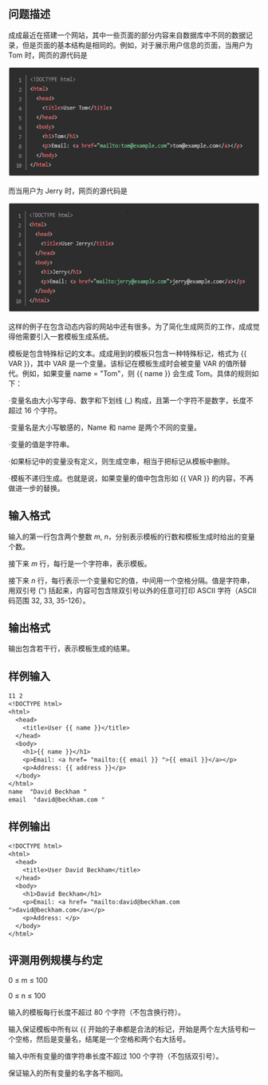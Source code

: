 ## 问题描述
<p class="NOI0"><span style="font-family:宋体;mso-ascii-font-family:&quot;Times New Roman&quot;;
mso-hansi-font-family:&quot;Times New Roman&quot;">成成最近在搭建一个网站，其中一些页面的部分内容来自数据库中不同的数据记录，但是页面的基本结构是相同的。例如，对于展示用户信息的页面，当用户为</span><span lang="EN-US"> Tom </span><span style="font-family:宋体;mso-ascii-font-family:&quot;Times New Roman&quot;;
mso-hansi-font-family:&quot;Times New Roman&quot;">时，网页的源代码是</span></p>
<p class="NOI0"><span style="font-family:宋体;mso-ascii-font-family:&quot;Times New Roman&quot;;
mso-hansi-font-family:&quot;Times New Roman&quot;"><img src="attachments/201509-3-1.png" width="591" height="220" alt="" /></span><span lang="EN-US"><o:p></o:p></span></p>
<p class="NOI0" style="text-indent:0cm;mso-char-indent-count:0"><span lang="EN-US"><v:shapetype id="_x0000_t75" coordsize="21600,21600" o:spt="75" o:preferrelative="t" path="m@4@5l@4@11@9@11@9@5xe" filled="f" stroked="f">  <v:stroke joinstyle="miter">  <v:formulas>   <v:f eqn="if lineDrawn pixelLineWidth 0">   <v:f eqn="sum @0 1 0">   <v:f eqn="sum 0 0 @1">   <v:f eqn="prod @2 1 2">   <v:f eqn="prod @3 21600 pixelWidth">   <v:f eqn="prod @3 21600 pixelHeight">   <v:f eqn="sum @0 0 1">   <v:f eqn="prod @6 1 2">   <v:f eqn="prod @7 21600 pixelWidth">   <v:f eqn="sum @8 21600 0">   <v:f eqn="prod @7 21600 pixelHeight">   <v:f eqn="sum @10 21600 0">  </v:f></v:f></v:f></v:f></v:f></v:f></v:f></v:f></v:f></v:f></v:f></v:f></v:formulas>  <v:path o:extrusionok="f" gradientshapeok="t" o:connecttype="rect">  <o:lock v:ext="edit" aspectratio="t"> </o:lock></v:path></v:stroke></v:shapetype><v:shape id="图片_x0020_1" o:spid="_x0000_i1026" type="#_x0000_t75" style="width:414.75pt;height:106.5pt;visibility:visible;mso-wrap-style:square">  <v:imagedata src="file:///C:\Users\Weidong\AppData\Local\Temp\msohtmlclip1\01\clip_image001.png" o:title="p1"> </v:imagedata></v:shape></span><span lang="EN-US"><o:p></o:p></span></p>
<p class="NOI0"><span style="font-family:宋体;mso-ascii-font-family:&quot;Times New Roman&quot;;
mso-hansi-font-family:&quot;Times New Roman&quot;">而当用户为</span><span lang="EN-US"> Jerry </span><span style="font-family:宋体;mso-ascii-font-family:&quot;Times New Roman&quot;;mso-hansi-font-family:
&quot;Times New Roman&quot;">时，网页的源代码是</span></p>
<p class="NOI0"><span style="font-family:宋体;mso-ascii-font-family:&quot;Times New Roman&quot;;mso-hansi-font-family:
&quot;Times New Roman&quot;"><img src="attachments/201509-3-2.png" width="615" height="220" alt="" /></span><span lang="EN-US"><o:p></o:p></span></p>
<p class="NOI0" style="text-indent:0cm;mso-char-indent-count:0"><span lang="EN-US"><v:shape id="图片_x0020_14" o:spid="_x0000_i1025" type="#_x0000_t75" style="width:414.75pt;height:106.5pt;visibility:visible;
mso-wrap-style:square">  <v:imagedata src="file:///C:\Users\Weidong\AppData\Local\Temp\msohtmlclip1\01\clip_image002.png" o:title="p2"> </v:imagedata></v:shape></span><span lang="EN-US"><o:p></o:p></span></p>
<p class="NOI0"><span style="font-family:宋体;mso-ascii-font-family:&quot;Times New Roman&quot;;
mso-hansi-font-family:&quot;Times New Roman&quot;">这样的例子在包含动态内容的网站中还有很多。为了简化生成网页的工作，成成觉得他需要引入一套模板生成系统。</span><span lang="EN-US"><o:p></o:p></span></p>
<p class="NOI0"><span style="font-family:宋体;mso-ascii-font-family:&quot;Times New Roman&quot;;
mso-hansi-font-family:&quot;Times New Roman&quot;">模板是包含特殊标记的文本。成成用到的模板只包含一种特殊标记，格式为</span><span lang="EN-US"> {{ VAR }}</span><span style="font-family:宋体;mso-ascii-font-family:
&quot;Times New Roman&quot;;mso-hansi-font-family:&quot;Times New Roman&quot;">，其中</span><span lang="EN-US"> VAR </span><span style="font-family:宋体;mso-ascii-font-family:&quot;Times New Roman&quot;;
mso-hansi-font-family:&quot;Times New Roman&quot;">是一个变量。该标记在模板生成时会被变量</span><span lang="EN-US"> VAR </span><span style="font-family:宋体;mso-ascii-font-family:&quot;Times New Roman&quot;;
mso-hansi-font-family:&quot;Times New Roman&quot;">的值所替代。例如，如果变量</span><span lang="EN-US"> name = &quot;Tom&quot;</span><span style="font-family:宋体;mso-ascii-font-family:
&quot;Times New Roman&quot;;mso-hansi-font-family:&quot;Times New Roman&quot;">，则</span><span lang="EN-US"> {{ name }} </span><span style="font-family:宋体;mso-ascii-font-family:
&quot;Times New Roman&quot;;mso-hansi-font-family:&quot;Times New Roman&quot;">会生成</span><span lang="EN-US"> Tom</span><span style="font-family:宋体;mso-ascii-font-family:&quot;Times New Roman&quot;;
mso-hansi-font-family:&quot;Times New Roman&quot;">。具体的规则如下：</span><span lang="EN-US"><o:p></o:p></span></p>
<p class="NOI0"><span style="font-family:宋体;mso-ascii-font-family:&quot;Times New Roman&quot;;
mso-hansi-font-family:&quot;Times New Roman&quot;">&middot;变量名由大小写字母、数字和下划线</span><span lang="EN-US"> (_) </span><span style="font-family:宋体;mso-ascii-font-family:&quot;Times New Roman&quot;;
mso-hansi-font-family:&quot;Times New Roman&quot;">构成，且第一个字符不是数字，长度不超过</span><span lang="EN-US"> 16 </span><span style="font-family:宋体;mso-ascii-font-family:&quot;Times New Roman&quot;;
mso-hansi-font-family:&quot;Times New Roman&quot;">个字符。</span><span lang="EN-US"><o:p></o:p></span></p>
<p class="NOI0"><span style="font-family:宋体;mso-ascii-font-family:&quot;Times New Roman&quot;;
mso-hansi-font-family:&quot;Times New Roman&quot;">&middot;变量名是大小写敏感的，</span><span lang="EN-US">Name </span><span style="font-family:宋体;mso-ascii-font-family:&quot;Times New Roman&quot;;
mso-hansi-font-family:&quot;Times New Roman&quot;">和</span><span lang="EN-US"> name </span><span style="font-family:宋体;mso-ascii-font-family:&quot;Times New Roman&quot;;mso-hansi-font-family:
&quot;Times New Roman&quot;">是两个不同的变量。</span><span lang="EN-US"><o:p></o:p></span></p>
<p class="NOI0"><span style="font-family:宋体;mso-ascii-font-family:&quot;Times New Roman&quot;;
mso-hansi-font-family:&quot;Times New Roman&quot;">&middot;变量的值是字符串。</span><span lang="EN-US"><o:p></o:p></span></p>
<p class="NOI0"><span style="font-family:宋体;mso-ascii-font-family:&quot;Times New Roman&quot;;
mso-hansi-font-family:&quot;Times New Roman&quot;">&middot;如果标记中的变量没有定义，则生成空串，相当于把标记从模板中删除。</span><span lang="EN-US"><o:p></o:p></span></p>
<p class="NOI0"><span style="font-family:宋体;mso-ascii-font-family:&quot;Times New Roman&quot;;
mso-hansi-font-family:&quot;Times New Roman&quot;">&middot;模板不递归生成。也就是说，如果变量的值中包含形如</span><span lang="EN-US"> {{ VAR }} </span><span style="font-family:宋体;mso-ascii-font-family:
&quot;Times New Roman&quot;;mso-hansi-font-family:&quot;Times New Roman&quot;">的内容，不再做进一步的替换。</span><span lang="EN-US"><o:p></o:p></span></p>

## 输入格式

<p class="NOI0"><span style="font-family:宋体;mso-ascii-font-family:&quot;Times New Roman&quot;;
mso-hansi-font-family:&quot;Times New Roman&quot;">输入的第一行包含两个整数</span> <i><span lang="EN-US">m</span></i><span lang="EN-US">, <i>n</i></span><span style="font-family:宋体;mso-ascii-font-family:&quot;Times New Roman&quot;;mso-hansi-font-family:
&quot;Times New Roman&quot;">，分别表示模板的行数和模板生成时给出的变量个数。</span><span lang="EN-US"><o:p></o:p></span></p>
<p class="NOI0"><span style="font-family:宋体;mso-ascii-font-family:&quot;Times New Roman&quot;;
mso-hansi-font-family:&quot;Times New Roman&quot;">接下来</span> <i><span lang="EN-US">m</span></i><span lang="EN-US"> </span><span style="font-family:宋体;mso-ascii-font-family:&quot;Times New Roman&quot;;mso-hansi-font-family:
&quot;Times New Roman&quot;">行，每行是一个字符串，表示模板。</span><span lang="EN-US"><o:p></o:p></span></p>
<p class="NOI0"><span style="font-family:宋体;mso-ascii-font-family:&quot;Times New Roman&quot;;
mso-hansi-font-family:&quot;Times New Roman&quot;">接下来</span> <i><span lang="EN-US">n</span></i><span lang="EN-US"> </span><span style="font-family:宋体;mso-ascii-font-family:&quot;Times New Roman&quot;;mso-hansi-font-family:
&quot;Times New Roman&quot;">行，每行表示一个变量和它的值，中间用一个空格分隔。值是字符串，用双引号</span><span lang="EN-US"> (&quot;) </span><span style="font-family:宋体;mso-ascii-font-family:&quot;Times New Roman&quot;;
mso-hansi-font-family:&quot;Times New Roman&quot;">括起来，内容可包含除双引号以外的任意可打印</span><span lang="EN-US"> ASCII </span><span style="font-family:宋体;mso-ascii-font-family:
&quot;Times New Roman&quot;;mso-hansi-font-family:&quot;Times New Roman&quot;">字符（</span><span lang="EN-US">ASCII </span><span style="font-family:宋体;mso-ascii-font-family:&quot;Times New Roman&quot;;
mso-hansi-font-family:&quot;Times New Roman&quot;">码范围</span><span lang="EN-US"> 32, 33, 35-126</span><span style="font-family:宋体;mso-ascii-font-family:&quot;Times New Roman&quot;;
mso-hansi-font-family:&quot;Times New Roman&quot;">）。</span><span lang="EN-US"><o:p></o:p></span></p>

## 输出格式
<p class="NOI0"><span style="font-family:宋体;mso-ascii-font-family:&quot;Times New Roman&quot;;
mso-hansi-font-family:&quot;Times New Roman&quot;">输出包含若干行，表示模板生成的结果。</span><span lang="EN-US"><o:p></o:p></span></p>

## 样例输入
```
11 2
<!DOCTYPE html>
<html>
  <head>
    <title>User {{ name }}</title>
  </head>
  <body>
    <h1>{{ name }}</h1>
    <p>Email: <a href= "mailto:{{ email }} ">{{ email }}</a></p>
    <p>Address: {{ address }}</p>
  </body>
</html>
name  "David Beckham "
email  "david@beckham.com "
```


## 样例输出
```
<!DOCTYPE html>
<html>
  <head>
    <title>User David Beckham</title>
  </head>
  <body>
    <h1>David Beckham</h1>
    <p>Email: <a href= "mailto:david@beckham.com ">david@beckham.com</a></p>
    <p>Address: </p>
  </body>
</html>
```
## 评测用例规模与约定

0 &le; m &le; 100

0 &le; n &le; 100

输入的模板每行长度不超过 80 个字符（不包含换行符）。

输入保证模板中所有以 {{ 开始的子串都是合法的标记，开始是两个左大括号和一个空格，然后是变量名，结尾是一个空格和两个右大括号。

输入中所有变量的值字符串长度不超过 100 个字符（不包括双引号）。

保证输入的所有变量的名字各不相同。 